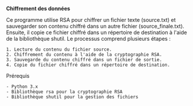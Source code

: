 **Chiffrement des données**
   
Ce programme utilise RSA pour chiffrer un fichier texte (source.txt) et sauvegarder son contenu chiffré dans un autre fichier (source_finale.txt). Ensuite, il copie ce fichier chiffré dans un répertoire de destination à l'aide de la bibliothèque shutil. Le processus comprend plusieurs étapes :

    1. Lecture du contenu du fichier source.
    2. Chiffrement du contenu à l'aide de la cryptographie RSA.
    3. Sauvegarde du contenu chiffré dans un fichier de sortie.
    4. Copie du fichier chiffré dans un répertoire de destination.

Prérequis

    - Python 3.x
    - Bibliothèque rsa pour la cryptographie RSA
    - Bibliothèque shutil pour la gestion des fichiers
